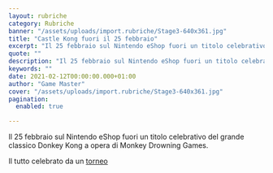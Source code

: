 ```yaml
---
layout: rubriche
category: Rubriche
banner: "/assets/uploads/import.rubriche/Stage3-640x361.jpg"
title: "Castle Kong fuori il 25 febbraio"
excerpt: "Il 25 febbraio sul Nintendo eShop fuori un titolo celebrativo del grande classico Donkey Kong a opera di Monkey Drowning Games. Il tutto celebrato da un torneo "
quote: ""
description: "Il 25 febbraio sul Nintendo eShop fuori un titolo celebrativo del grande classico Donkey Kong a opera di Monkey Drowning Games. Il tutto celebrato da un torneo "
keywords: ""
date: 2021-02-12T00:00:00.000+01:00
author: "Game Master"
cover: "/assets/uploads/import.rubriche/Stage3-640x361.jpg"
pagination:
  enabled: true

---
```


Il 25 febbraio sul Nintendo eShop fuori un titolo celebrativo del grande classico Donkey Kong a opera di Monkey Drowning Games.

Il tutto celebrato da un [torneo ](http://www.drowningmonkeys.com/tournament)